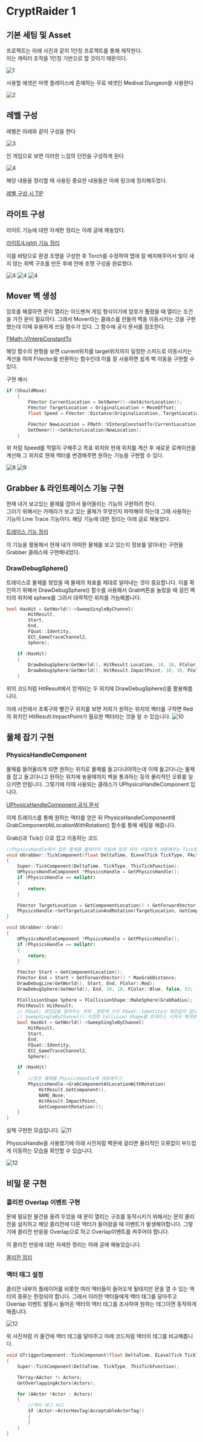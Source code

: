 # CryptRaider 1

## 기본 세팅 및 Asset

프로젝트는 아래 사진과 같이 1인칭 프로젝트를 통해 제작한다.<br>
이는 캐릭터 조작을 1인칭 기반으로 할 것이기 때문이다.

![1](/Assets/Images/Unreal/실습/CryptRaider/1.png)

사용할 에셋은 마켓 플레이스에 존재하는 무료 에셋인 Medival Dungeon을 사용한다

![2](/Assets/Images/Unreal/실습/CryptRaider/2.png)

## 레벨 구성

레벨은 아래와 같이 구성을 한다

![3](/Assets/Images/Unreal/실습/CryptRaider/3.png)

인 게임으로 보면 이러한 느낌의 던전을 구성하게 된다

![4](/Assets/Images/Unreal/실습/CryptRaider/4.png)

해당 내용을 정리할 때 사용된 중요한 내용들은 아래 링크에 정리해두었다.

[레벨 구성 시 TIP](./../../이론%20및%20정리/레벨%20구성%20시%20TIP.md)

## 라이트 구성

라이트 기능에 대한 자세한 정리는 아래 글에 해놓았다.

[라이트(Light) 기능 정리](<../../이론%20및%20정리/라이트(Light)%20정리.md>)

이를 바탕으로 환경 조명을 구성한 후 Torch를 수정하여 맵에 잘 배치해주어서 빛이 새지 않는 외벽 구조를 만든 후에 안에 조명 구성을 완료했다.

![4](/Assets/Images/Unreal/실습/CryptRaider/5.png)
![4](/Assets/Images/Unreal/실습/CryptRaider/6.png)
![4](/Assets/Images/Unreal/실습/CryptRaider/7.png)

## Mover 벽 생성

암호를 해결하면 문이 열리는 어드벤쳐 게임 형식이기에 암호가 풀렸을 때 열리는 조건을 가진 문이 필요하다. 그래서 Mover라는 클래스를 만들어 벽을 이동시키는 것을 구현했는데 이때 유용하게 쓰일 함수가 있다. 그 함수에 공식 문서를 참조한다.

[FMath::VInterpConstantTo](https://docs.unrealengine.com/5.2/en-US/API/Runtime/Core/Math/FMath/VInterpConstantTo/)

해당 함수의 원형을 보면 current위치를 target위치까지 일정한 스피드로 이동시키는 계산을 하여 FVector를 반환하는 함수인데 이를 잘 사용하면 쉽게 벽 이동을 구현할 수 있다.

구현 예시

```C++
if (ShouldMove)
	{
		FVector CurrentLocation = GetOwner()->GetActorLocation();
		FVector TargetLocation = OriginalLocation + MoveOffset;
		float Speed = FVector::Distance(OriginalLocation, TargetLocation) / MoveTime;

		FVector NewLocation = FMath::VInterpConstantTo(CurrentLocation, TargetLocation, DeltaTime, Speed);
		GetOwner()->SetActorLocation(NewLocation);
	}
```

위 처럼 Speed를 적절히 구해주고 목표 위치와 현재 위치를 계산 후 새로운 로케이션을 계산해 그 위치로 현재 액터를 변경해주면 원하는 기능을 구현할 수 있다.

![8](/Assets/Images/Unreal/실습/CryptRaider/8.png)
![9](/Assets/Images/Unreal/실습/CryptRaider/9.png)

## Grabber & 라인트레이스 기능 구현

현재 내가 보고있는 물체를 잡아서 들어올리는 기능의 구현하려 한다.<br>
그러기 위해서는 카메라가 보고 있는 물체가 무엇인지 파악해야 하는데 그때 사용하는 기능이 Line Trace 기능이다. 해당 기능에 대한 정리는 아래 글로 해놓았다.

[트레이스 기능 정리](/Unreal%20Engine/이론%20및%20정리/트레이스%20기능%20정리.md)

이 기능을 활용해서 현재 내가 어떠한 물체를 보고 있는지 정보를 알아내는 구현을 Grabber 클래스에 구현해내었다.

### DrawDebugSphere()

트레이스로 물체를 찾았을 때 물체의 좌표를 제대로 알아내는 것이 중요합니다. 이를 확인하기 위해서 DrawDebugSphere() 함수를 사용해서 Grab버튼을 눌렀을 때 걸린 벡터의 위치에 sphere를 그려서 대략적인 위치를 가늠해봅니다.

```C++
bool HasHit = GetWorld()->SweepSingleByChannel(
		HitResult,
		Start,
		End,
		FQuat::Identity,
		ECC_GameTraceChannel2,
		Sphere);

	if (HasHit)
	{
		DrawDebugSphere(GetWorld(), HitResult.Location, 10, 10, FColor::Green, false, 5);
		DrawDebugSphere(GetWorld(), HitResult.ImpactPoint, 10, 10, FColor::Red, false, 5);
	}
```

위의 코드처럼 HitResult에서 얻게되는 두 위치에 DrawDebugSphere()를 활용해봅니다.

아래 사진에서 초록구와 빨간구 위치를 보면 저희가 원하는 위치의 벡터를 구하면 Red의 위치인 HitResult.ImpactPoint가 필요한 벡터라는 것을 알 수 있습니다.
![10](/Assets/Images/Unreal/실습/CryptRaider/10.png)

## 물체 잡기 구현

### PhysicsHandleComponent

물체를 들어올리게 되면 원하는 위치로 물체를 들고다녀야하는데 이때 들고다니는 물체를 잡고 들고다니고 원하는 위치에 놓을때까지 벽을 통과하는 등의 물리적인 오류를 일으키면 안됩니다. 그렇기에 이때 사용되는 클래스가 UPhysicsHandleComponent 입니다.

[UPhysicsHandleComponent 공식 문서](https://docs.unrealengine.com/5.3/en-US/API/Runtime/Engine/PhysicsEngine/UPhysicsHandleComponent/)

이제 트레이스를 통해 원하는 액터를 얻은 뒤 PhysicsHandleComponent에 GrabComponentAtLocationWithRotation() 함수를 통해 세팅을 해줍니다.

Grab()과 Tick() 으로 잡고 이동하는 코드

```C++
//PhysicsHandle에서 잡은 물체를 플레이어 이동에 맞춰 따라 이동하게 세팅해주는 Tick함수
void UGrabber::TickComponent(float DeltaTime, ELevelTick TickType, FActorComponentTickFunction *ThisTickFunction)
{
	Super::TickComponent(DeltaTime, TickType, ThisTickFunction);
	UPhysicsHandleComponent *PhysicsHandle = GetPhysicsHandle();
	if (PhysicsHandle == nullptr)
	{
		return;
	}

	FVector TargetLocation = GetComponentLocation() + GetForwardVector() * HoldDistance;
	PhysicsHandle->SetTargetLocationAndRotation(TargetLocation, GetComponentRotation());
}

void UGrabber::Grab()
{
	UPhysicsHandleComponent *PhysicsHandle = GetPhysicsHandle();
	if (PhysicsHandle == nullptr)
	{
		return;
	}

	FVector Start = GetComponentLocation();
	FVector End = Start + GetForwardVector() * MaxGrabDistance;
	DrawDebugLine(GetWorld(), Start, End, FColor::Red);
	DrawDebugSphere(GetWorld(), End, 10, 10, FColor::Blue, false, 5);

	FCollisionShape Sphere = FCollisionShape::MakeSphere(GrabRadius);
	FHitResult HitResult;
	// FQuat: 회전값을 알려주는 객체 ,본문에 쓰인 FQuat::Identity는 회전값이 없다는 표현
	// SweepSingleByChannel():지정한 Collision Shape를 트레이스 시켜서 매개변수로 넣은 채널 소속의 첫번째 충돌체를 리턴하는 함수,충돌했다면 true리턴
	bool HasHit = GetWorld()->SweepSingleByChannel(
		HitResult,
		Start,
		End,
		FQuat::Identity,
		ECC_GameTraceChannel2,
		Sphere);

	if (HasHit)
	{
		//잡은 물체를 PhysicsHandle에 세팅해주기
		PhysicsHandle->GrabComponentAtLocationWithRotation(
			HitResult.GetComponent(),
			NAME_None,
			HitResult.ImpactPoint,
			GetComponentRotation());
	}
}

```

실제 구현한 모습입니다.
![11](/Assets/Images/Unreal/실습/CryptRaider/11.png)

PhysicsHandle을 사용했기에 아래 사진처럼 벽문에 걸리면 물리적인 오류없이 부드럽게 이동하는 모습을 확인할 수 있습니다.

![12](/Assets/Images/Unreal/실습/CryptRaider/12.png)

## 비밀 문 구현

### 콜리전 Overlap 이벤트 구현

문에 필요한 물건을 올려 두었을 때 문이 열리는 구조를 동작시키기 위해서는 문의 콜리전을 설치하고 해당 콜리전에 다른 액터가 들어왔을 때 이벤트가 발생해야합니다. 그렇기에 콜리전 반응을 Overlap으로 하고 Overlap이벤트를 켜주어야 합니다.

이 콜리전 반응에 대한 자세한 정리는 아래 글에 해놓았습니다.

[콜리전 정리](/Unreal%20Engine/이론%20및%20정리/콜리전%20정리.md)

### 액터 태그 설정

콜리전 내부의 플레이어를 비롯한 여러 액터들이 들어오게 될테지만 문을 열 수 있는 액터의 종류는 한정되야 합니다. 그래서 이러한 액터들에게 액터 태그를 달아주고 Overlap 이벤트 발동시 들어온 액터의 액터 태그를 조사하여 원하는 태그이면 동작하게 해줍니다.

![12](/Assets/Images/Unreal/실습/CryptRaider/13.png)

위 사진처럼 키 물건에 액터 태그를 달아주고 아래 코드처럼 액터의 태그를 비교해봅니다.

```C++
void UTriggerComponent::TickComponent(float DeltaTime, ELevelTick TickType, FActorComponentTickFunction *ThisTickFunction)
{
    Super::TickComponent(DeltaTime, TickType, ThisTickFunction);

    TArray<AActor *> Actors;
    GetOverlappingActors(Actors);

    for (AActor *Actor : Actors)
    {
		//액터 태그 비교
        if (Actor->ActorHasTag(AcceptableActorTag))
        {
        }
    }
}
```
